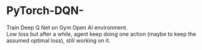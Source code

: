 # PyTorch-DQN-
Train Deep Q Net on Gym Open AI environment.  
Low loss but after a while, agent keep doing one action (maybe to keep the assumed optimal loss), still working on it.  


